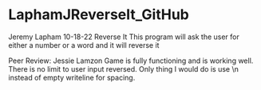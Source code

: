 # LaphamJReverseIt_GitHub
Jeremy Lapham
10-18-22
Reverse It
This program will ask the user for either a number or a word and it will reverse it

Peer Review: Jessie Lamzon
Game is fully functioning and is working well.  There is no limit to user input reversed.  Only thing I would do is use \n instead of empty writeline for spacing.
